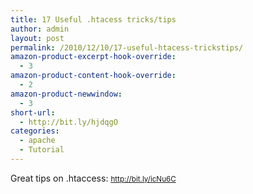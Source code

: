 ```yaml
---
title: 17 Useful .htacess tricks/tips
author: admin
layout: post
permalink: /2010/12/10/17-useful-htacess-trickstips/
amazon-product-excerpt-hook-override:
  - 3
amazon-product-content-hook-override:
  - 2
amazon-product-newwindow:
  - 3
short-url:
  - http://bit.ly/hjdqgO
categories:
  - apache
  - Tutorial
---
```

Great tips on .htaccess: <span style="font-size: 11.6667px;"><a href="http://bit.ly/icNu6C">http://bit.ly/icNu6C</a></span>